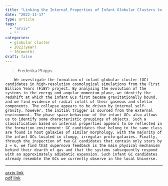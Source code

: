 ```yaml
---
title: "Linking the Internal Properties of Infant Globular Clusters to their Formation Environments"
date: "2022-11-17"
type: article
tags:
  - "arxiv"
  - ""
categories:
  - globular cluster
  - 2022(year)
  - 10(month)
draft: false
---
```


> Frederika Phipps

        We investigate the formation of infant globular cluster (GC) candidates in high-resolution cosmological simulations from the First Billion Years (FiBY) project. By analysing the evolution of the systems in the energy and angular momentum plane, we identify the redshift at which the infant GCs first became gravitationally bound, and we find evidence of radial infall of their gaseous and stellar components. The collapse appears to be driven by internal self-gravity, however, the initial trigger is sourced from the external environment. The phase space behaviour of the infant GCs also allows us to identify some characteristic groupings of objects. Such a classification based on internal properties appears to be reflected in the formation environment: GC candidates that belong to the same class are found in host galaxies of similar morphology, with the majority of the infant GCs located in clumpy, irregular proto-galaxies. Finally, through the inspection of two GC candidates that contain only stars by z = 6, we find that supernova feedback is the main physical mechanism behind their dearth of gas and that the systems subsequently respond with an approximately adiabatic expansion. Such infant GC candidates already resemble the GCs we currently observe in the local Universe.

---

[arxiv link](https://arxiv.org/abs/2211.09583)  
[pdf link](https://arxiv.org/pdf/2211.09583)

